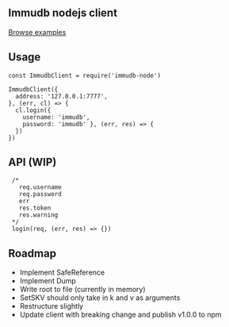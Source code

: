 ## Immudb nodejs client
[Browse examples](https://github.com/codenotary/immudb-node/tree/master/examples)

## Usage 
```
const ImmudbClient = require('immudb-node')

ImmudbClient({
  address: '127.0.0.1:7777',
}, (err, cl) => {
  cl.login({
    username: 'immudb',
    password: 'immudb' }, (err, res) => {
  })
})
```

## API (WIP)
```
 /*
   req.username
   req.password
   err
   res.token
   res.warning
 */
 login(req, (err, res) => {}) 
```

## Roadmap 
 - Implement SafeReference
 - Implement Dump
 - Write root to file (currently in memory)
 - SetSKV should only take in k and v as arguments
 - Restructure slightly
 - Update client with breaking change and publish v1.0.0 to npm
